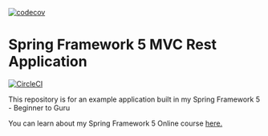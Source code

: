 [![codecov](https://codecov.io/gh/janesg/spring5-mvc-rest/branch/master/graph/badge.svg)](https://codecov.io/gh/janesg/spring5-mvc-rest)

# Spring Framework 5 MVC Rest Application

[![CircleCI](https://circleci.com/gh/springframeworkguru/spring5-mvc-rest.svg?style=svg)](https://circleci.com/gh/springframeworkguru/spring5-mvc-rest)

This repository is for an example application built in my Spring Framework 5 - Beginner to Guru

You can learn about my Spring Framework 5 Online course [here.](http://courses.springframework.guru/p/spring-framework-5-begginer-to-guru/?product_id=363173)